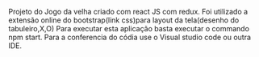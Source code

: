 Projeto do Jogo da velha criado com react JS com redux.
Foi utilizado a extensão online do bootstrap(link css)para layout da tela(desenho do tabuleiro,X,O)
Para executar esta aplicação basta executar o commando npm start.
Para a conferencia do códia use o Visual studio code ou outra IDE.
